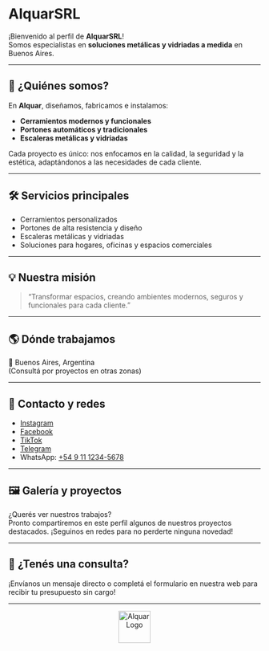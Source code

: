 # AlquarSRL

¡Bienvenido al perfil de **AlquarSRL**!  
Somos especialistas en **soluciones metálicas y vidriadas a medida** en Buenos Aires.

---

## 🚀 ¿Quiénes somos?

En **Alquar**, diseñamos, fabricamos e instalamos:
- **Cerramientos modernos y funcionales**
- **Portones automáticos y tradicionales**
- **Escaleras metálicas y vidriadas**

Cada proyecto es único: nos enfocamos en la calidad, la seguridad y la estética, adaptándonos a las necesidades de cada cliente.

---

## 🛠️ Servicios principales

- Cerramientos personalizados
- Portones de alta resistencia y diseño
- Escaleras metálicas y vidriadas
- Soluciones para hogares, oficinas y espacios comerciales

---

## 💡 Nuestra misión

> “Transformar espacios, creando ambientes modernos, seguros y funcionales para cada cliente.”

---

## 🌎 Dónde trabajamos

📍 Buenos Aires, Argentina  
(Consultá por proyectos en otras zonas)

---

## 📲 Contacto y redes

- [Instagram](https://www.instagram.com)
- [Facebook](https://www.facebook.com)
- [TikTok](https://www.tiktok.com)
- [Telegram](https://web.telegram.org)
- WhatsApp: [+54 9 11 1234-5678](https://wa.me/5491112345678)

---

## 🖼️ Galería y proyectos

¿Querés ver nuestros trabajos?  
Pronto compartiremos en este perfil algunos de nuestros proyectos destacados. ¡Seguinos en redes para no perderte ninguna novedad!

---

## 📩 ¿Tenés una consulta?

¡Envíanos un mensaje directo o completá el formulario en nuestra web para recibir tu presupuesto sin cargo!

---

<p align="center">
  <img src="https://cdn-icons-png.flaticon.com/512/190/190411.png" width="64" alt="Alquar Logo" />
</p>
